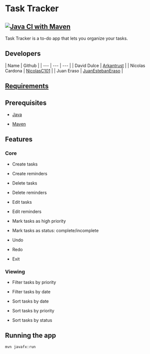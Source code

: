 # Task Tracker

## [![Java CI with Maven](https://github.com/Arkantrust/task-tracker/actions/workflows/maven.yml/badge.svg?branch=main)](https://github.com/Arkantrust/task-tracker/actions/workflows/maven.yml)

Task Tracker is a to-do app that lets you organize your tasks.

## Developers

| Name | Github |
| --- | --- | --- |
| David Dulce | [Arkantrust](https://github.com/Arkantrust) |
| Nicolas Cardona | [NicolasC101](https://github.com/NicolasC101) |
| Juan Eraso | [JuanEstebanEraso](https://github.com/JuanEstebanEraso) |


## [Requirements](https://docs.google.com/document/d/1bUBshSkx8HD5boQoSkGWdruNlDM0Ph8V/edit?usp=sharing&ouid=111096634640690343738&rtpof=true&sd=true)

## Prerequisites

  - [Java](https://docs.aws.amazon.com/corretto/latest/corretto-17-ug/downloads-list.html)

  - [Maven](https://maven.apache.org/download.cgi)

## Features

### Core

- Create tasks

- Create reminders

- Delete tasks

- Delete reminders

- Edit tasks

- Edit reminders

- Mark tasks as high priority

- Mark tasks as status: complete/incomplete

- Undo

- Redo

- Exit

### Viewing

- Filter tasks by priority

- Filter tasks by date

- Sort tasks by date

- Sort tasks by priority

- Sort tasks by status

## Running the app

``` bash
mvn javafx:run
```

